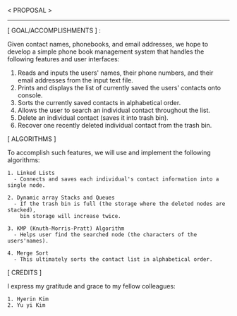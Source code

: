 < PROPOSAL >
______________




[ GOAL/ACCOMPLISHMENTS ] : 
  
  Given contact names, phonebooks, and email addresses, we hope to
  develop a simple phone book management system that handles the following features and
  user interfaces:

   1. Reads and inputs the users' names, their phone numbers, and their email addresses 
     from the input text file.
   2. Prints and displays the list of currently saved the users' contacts onto console.
   3. Sorts the currently saved contacts in alphabetical order.
   4. Allows the user to search an individual contact throughout the list.
   5. Delete an individual contact (saves it into trash bin).
   6. Recover one recently deleted individual contact from the trash bin.




[ ALGORITHMS ]
  
  To accomplish such features, we will use and implement the following algorithms:
  
    1. Linked Lists
      - Connects and saves each individual's contact information into a single node.
 
    2. Dynamic array Stacks and Queues
      - If the trash bin is full (the storage where the deleted nodes are stacked), 
        bin storage will increase twice.
      
    3. KMP (Knuth-Morris-Pratt) Algorithm
      - Helps user find the searched node (the characters of the users'names).
      
    4. Merge Sort
      - This ultimately sorts the contact list in alphabetical order.




[ CREDITS ]
  
  I express my gratitude and grace to my fellow colleagues:
    
    1. Hyerin Kim
    2. Yu yi Kim
    
    
 


